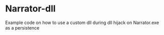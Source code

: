 # Narrator-dll
Example code on how to use a custom dll during dll hijack on Narrator.exe as a persistence
